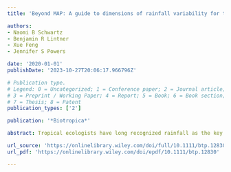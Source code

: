 ```yaml
---
title: 'Beyond MAP: A guide to dimensions of rainfall variability for tropical ecology'

authors:
- Naomi B Schwartz
- Benjamin R Lintner
- Xue Feng
- Jennifer S Powers

date: '2020-01-01'
publishDate: '2023-10-27T20:06:17.966796Z'

# Publication type.
# Legend: 0 = Uncategorized; 1 = Conference paper; 2 = Journal article;
# 3 = Preprint / Working Paper; 4 = Report; 5 = Book; 6 = Book section;
# 7 = Thesis; 8 = Patent
publication_types: ['2']

publication: '*Biotropica*'

abstract: Tropical ecologists have long recognized rainfall as the key climate filter shaping tropical ecosystem structure and function across space and time. Still, tropical ecologists have historically had a limited toolkit for characterizing rainfall, largely relying on simple metrics like mean annual precipitation (MAP) and dry season length to characterize rainfall regimes that vary along many more dimensions. Here, we review methods for quantifying dimensions of rainfall variability on multiple time scales, with a focus on ecological applications of these methods. We also discuss key considerations for tropical ecologists looking to use rainfall metrics that better align with hypothesized biological or ecological mechanisms or that more effectively describe rainfall variability in the systems we study and provide a toolkit (R scripts and gridded datasets) to do so. We argue that incorporating more sophisticated approaches to quantify rainfall variability into study design and statistical analyses will enhance our understanding of past, ongoing, and future changes in tropical ecosystems.

url_source: 'https://onlinelibrary.wiley.com/doi/full/10.1111/btp.12830'
url_pdf: 'https://onlinelibrary.wiley.com/doi/epdf/10.1111/btp.12830'

---
```


